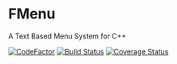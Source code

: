 # FMenu
A Text Based Menu System for C++

[![CodeFactor](https://www.codefactor.io/repository/github/frazzer951/fmenu/badge)](https://www.codefactor.io/repository/github/frazzer951/fmenu)
[![Build Status](https://travis-ci.com/Frazzer951/FMenu.svg?branch=main)](https://travis-ci.com/Frazzer951/FMenu)
[![Coverage Status](https://coveralls.io/repos/github/Frazzer951/FMenu/badge.svg?branch=main)](https://coveralls.io/github/Frazzer951/FMenu?branch=main)
